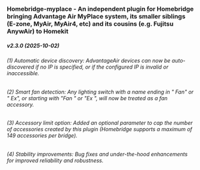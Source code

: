 ### Homebridge-myplace - An independent plugin for Homebridge bringing Advantage Air MyPlace system, its smaller siblings (E-zone, MyAir, MyAir4, etc) and its cousins (e.g. Fujitsu AnywAir) to Homekit
##### v2.3.0 (2025-10-02)

###### (1) Automatic device discovery: AdvantageAir devices can now be auto-discovered if no IP is specified, or if the configured IP is invalid or inaccessible.
###### (2) Smart fan detection: Any lighting switch with a name ending in " Fan" or " Ex", or starting with "Fan " or "Ex ", will now be treated as a fan accessory.
###### (3) Accessory limit option: Added an optional parameter to cap the number of accessories created by this plugin (Homebridge supports a maximum of 149 accessories per bridge).
###### (4) Stability improvements: Bug fixes and under-the-hood enhancements for improved reliability and robustness.
